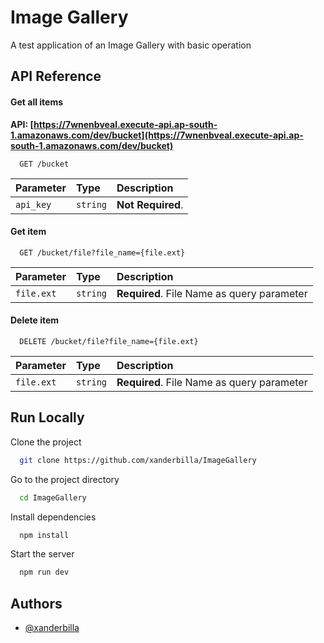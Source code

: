 
# Image Gallery

A test application of an Image Gallery with basic operation


## API Reference

#### Get all items

**API: [https://7wnenbveal.execute-api.ap-south-1.amazonaws.com/dev/bucket](https://7wnenbveal.execute-api.ap-south-1.amazonaws.com/dev/bucket)**

```http
  GET /bucket
```

| Parameter | Type     | Description                |
| :-------- | :------- | :------------------------- |
| `api_key` | `string` | **Not Required**.          |

#### Get item

```http
  GET /bucket/file?file_name={file.ext}
```

| Parameter | Type     | Description                       |
| :-------- | :------- | :-------------------------------- |
| `file.ext`      | `string` | **Required**. File Name as query parameter |

#### Delete item

```http
  DELETE /bucket/file?file_name={file.ext}
```

| Parameter | Type     | Description                       |
| :-------- | :------- | :-------------------------------- |
| `file.ext`      | `string` | **Required**. File Name as query parameter |

## Run Locally

Clone the project

```bash
  git clone https://github.com/xanderbilla/ImageGallery
```

Go to the project directory

```bash
  cd ImageGallery
```

Install dependencies

```bash
  npm install
```

Start the server

```bash
  npm run dev
```


## Authors

- [@xanderbilla](https://www.github.com/xanderbilla)

